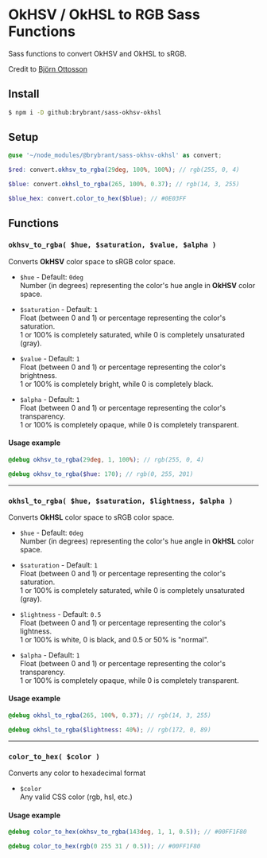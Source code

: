 # OkHSV / OkHSL to RGB Sass Functions

Sass functions to convert OkHSV and OkHSL to sRGB.

Credit to [Björn Ottosson](https://bottosson.github.io/posts/colorpicker/)

## Install

```bash
$ npm i -D github:brybrant/sass-okhsv-okhsl
```

## Setup

```scss
@use '~/node_modules/@brybrant/sass-okhsv-okhsl' as convert;

$red: convert.okhsv_to_rgba(29deg, 100%, 100%); // rgb(255, 0, 4)

$blue: convert.okhsl_to_rgba(265, 100%, 0.37); // rgb(14, 3, 255)

$blue_hex: convert.color_to_hex($blue); // #0E03FF
```

## Functions

### `okhsv_to_rgba( $hue, $saturation, $value, $alpha )`

  Converts **OkHSV** color space to sRGB color space.

  - `$hue` - Default: `0deg`\
    Number (in degrees) representing the color's hue angle in **OkHSV** color space.

  - `$saturation` - Default: `1`\
    Float (between 0 and 1) or percentage representing the color's saturation.\
    1 or 100% is completely saturated, while 0 is completely unsaturated (gray).

  - `$value` - Default: `1`\
    Float (between 0 and 1) or percentage representing the color's brightness.\
    1 or 100% is completely bright, while 0 is completely black.

  - `$alpha` - Default: `1`\
    Float (between 0 and 1) or percentage representing the color's transparency.\
    1 or 100% is completely opaque, while 0 is completely transparent.

  #### Usage example

  ```scss
  @debug okhsv_to_rgba(29deg, 1, 100%); // rgb(255, 0, 4)

  @debug okhsv_to_rgba($hue: 170); // rgb(0, 255, 201)
  ```
___

### `okhsl_to_rgba( $hue, $saturation, $lightness, $alpha )`

  Converts **OkHSL** color space to sRGB color space.

  - `$hue` - Default: `0deg`\
    Number (in degrees) representing the color's hue angle in **OkHSL** color space.

  - `$saturation` - Default: `1`\
    Float (between 0 and 1) or percentage representing the color's saturation.\
    1 or 100% is completely saturated, while 0 is completely unsaturated (gray).

  - `$lightness` - Default: `0.5`\
    Float (between 0 and 1) or percentage representing the color's lightness.\
    1 or 100% is white, 0 is black, and 0.5 or 50% is "normal".

  - `$alpha` - Default: `1`\
    Float (between 0 and 1) or percentage representing the color's transparency.\
    1 or 100% is completely opaque, while 0 is completely transparent.

  #### Usage example

  ```scss
  @debug okhsl_to_rgba(265, 100%, 0.37); // rgb(14, 3, 255)

  @debug okhsl_to_rgba($lightness: 40%); // rgb(172, 0, 89)
  ```
___

### `color_to_hex( $color )`

  Converts any color to hexadecimal format

  - `$color`\
    Any valid CSS color (rgb, hsl, etc.)

  #### Usage example

  ```scss
  @debug color_to_hex(okhsv_to_rgba(143deg, 1, 1, 0.5)); // #00FF1F80

  @debug color_to_hex(rgb(0 255 31 / 0.5)); // #00FF1F80
  ```
